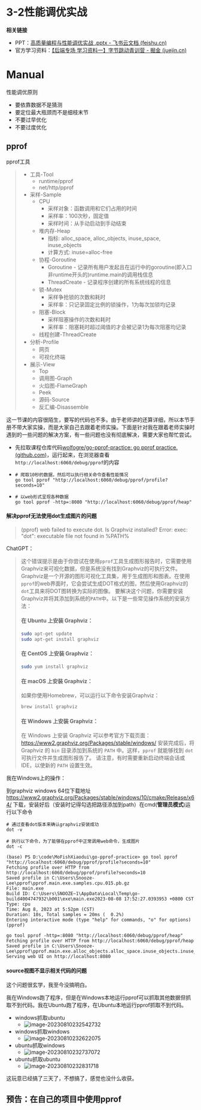 # 3-2性能调优实战

**相关链接**

- PPT：[‌‌‌‌‬⁡⁤﻿⁢⁢⁢‌﻿⁡⁤‌﻿﻿﻿⁤⁡‍⁤‬⁢⁡⁣⁢‬⁤⁡⁤‌‬⁤‬‍‬‬⁣⁢高质量编程与性能调优实战 .pptx - 飞书云文档 (feishu.cn)](https://bytedance.feishu.cn/file/boxcn7AkvSWnRkHEttsuYHqW24g)
- 官方学习资料：[【后端专场 学习资料一】字节跳动青训营 - 掘金 (juejin.cn)](https://juejin.cn/post/7188225875211452476#heading-26)

# Manual

性能调优原则
- 要依靠数据不是猜测
- 要定位最大瓶颈而不是细枝末节
- 不要过早优化
- 不要过度优化

## pprof

pprof工具

> - 工具-Tool
>   - runtime/pprof
>   - net/http/pprof
> - 采样-Sample
>   - CPU
>     - 采样对象：函数调用和它们占用的时间
>     - 采样率：100次秒，固定值
>     - 采样时间：从手动启动到手动结束
>   - 堆内存-Heap
>     - 指标: alloc_space, alloc_objects, inuse_space, inuse_objects
>     - 计算方式: inuse=alloc-free
>   - 协程-Goroutine
>     - Goroutine - 记录所有用户发起且在运行中的goroutine(即入口非runtime开头的)runtime.main的调用栈信息
>     - ThreadCreate - 记录程序创建的所有系统线程的信息
>   - 锁-Mutex
>     - 采样争抢锁的次数和耗时
>     - 采样率：只记录固定比例的锁操作，1为每次加锁均记录
>   - 阻塞-Block
>     - 采样阻塞操作的次数和耗时
>     - 采样率：阻塞耗时超过阈值的才会被记录1为每次阻塞均记录
>   - 线程创建-ThreadCreate
> - 分析-Profile
>   - 网页
>   - 可视化终端
> - 展示-View
>   - Top
>   - 调用图-Graph
>   - 火焰图-FlameGraph
>   - Peek
>   - 源码-Source
>   - 反汇编-Disassemble

这一节课的内容很陌生，要写的代码也不多。由于老师讲的还算详细，所以本节手册不带大家实操，而是大家自己去跟着老师实操。下面是针对我在跟着老师实操时遇到的一些问题的解决方案，有一些问题也没有彻底解决，需要大家也帮忙尝试。

- 先拉取课程仓库代码[wolfogre/go-pprof-practice: go pprof practice. (github.com)](https://github.com/wolfogre/go-pprof-practice)，运行起来，在浏览器查看`http://localhost:6060/debug/pprof`的内容
- ```shell
  # 爬取10秒的数据，然后可以执行相关命令查看性能情况
  go tool pprof "http://localhost:6060/debug/pprof/profile?seconds=10"
  ```
- ```shell
  # 以web形式呈现各种数据
  go tool pprof -http=:8080 "http://localhost:6060/debug/pprof/heap"
  ```



#### 解决pprof无法使用dot生成图片的问题

>(pprof) web failed to execute dot. Is Graphviz installed? Error: exec: "dot": executable file not found in %PATH%

ChatGPT：

>这个错误提示是由于你尝试在使用`pprof`工具生成图形报告时，它需要使用Graphviz来可视化数据，但是系统没有找到Graphviz的可执行文件。
>Graphviz是一个开源的图形可视化工具集，用于生成图形和图表。在使用`pprof`的web界面时，它会尝试生成DOT格式的图，然后使用Graphviz的`dot`工具来将DOT图转换为实际的图像。
>要解决这个问题，你需要安装Graphviz并将其添加到系统的`PATH`中。以下是一些常见操作系统的安装方法：
>
>#### 在 Ubuntu 上安装 Graphviz：
>```bash
>sudo apt-get update
>sudo apt-get install graphviz
>```
>#### 在 CentOS 上安装 Graphviz：
>```bash
>sudo yum install graphviz
>```
>#### 在 macOS 上安装 Graphviz：
>如果你使用Homebrew，可以运行以下命令安装Graphviz：
>```bash
>brew install graphviz
>```
>#### 在 Windows 上安装 Graphviz：
>在 Windows 上安装 Graphviz 可以参考官方下载页面：https://www2.graphviz.org/Packages/stable/windows/
>安装完成后，将 Graphviz 的 `bin` 目录添加到系统的 `PATH` 中。这样，`pprof` 就能够找到 `dot` 可执行文件并生成图形报告了。
>请注意，有时需要重新启动终端会话或IDE，以使新的 `PATH` 设置生效。

我在Windows上的操作：

到graphviz windows 64位下载地址 https://www2.graphviz.org/Packages/stable/windows/10/cmake/Release/x64/ 下载，安装好后（安装时记得勾选把路径添加到path）在cmd(**管理员模式**)运行以下命令

```shell
# 通过查看dot版本来确认graphviz安装成功
dot -v

# 执行以下命令，为了能够在pprof中正常调用web命令，生成图片
dot -c
```

```shell
(base) PS D:\code\MoFishXiaodui\go-pprof-practice> go tool pprof "http://localhost:6060/debug/pprof/profile?seconds=10"
Fetching profile over HTTP from http://localhost:6060/debug/pprof/profile?seconds=10
Saved profile in C:\Users\Snooze-Lee\pprof\pprof.main.exe.samples.cpu.015.pb.gz
File: main.exe
Build ID: C:\Users\SNOOZE~1\AppData\Local\Temp\go-build4004747932\b001\exe\main.exe2023-08-08 17:52:27.0393953 +0800 CST
Type: cpu
Time: Aug 8, 2023 at 5:52pm (CST)
Duration: 10s, Total samples = 20ms (  0.2%)
Entering interactive mode (type "help" for commands, "o" for options)
(pprof)
```

```shell
go tool pprof -http=:8080 "http://localhost:6060/debug/pprof/heap"
Fetching profile over HTTP from http://localhost:6060/debug/pprof/heap
Saved profile in C:\Users\Snooze-Lee\pprof\pprof.main.exe.alloc_objects.alloc_space.inuse_objects.inuse_space.003.pb.gz
Serving web UI on http://localhost:8080
```

 

#### source视图不显示相关代码的问题

这个问题很玄学，我至今没搞明白。

我在Windows跑了程序，但是在Windows本地运行pprof可以抓取其他数据但抓取不到代码。我在Ubuntu跑了程序，在Ubuntu本地运行pprof抓取不到代码。

- windows抓取ubuntu
  - ![image-20230810232542732](course3-2性能调优实战.assets/image-20230810232542732.png)
- windows抓取windows
  - ![image-20230810232622075](course3-2性能调优实战.assets/image-20230810232622075.png)
- ubuntu抓取windows
  - ![image-20230810232737072](course3-2性能调优实战.assets/image-20230810232737072.png)
- ubuntu抓取ubuntu
  - ![image-20230810232831718](course3-2性能调优实战.assets/image-20230810232831718.png)

这玩意已经搞了三天了，不想搞了，感觉也没什么收获。



## 预告：在自己的项目中使用pprof
